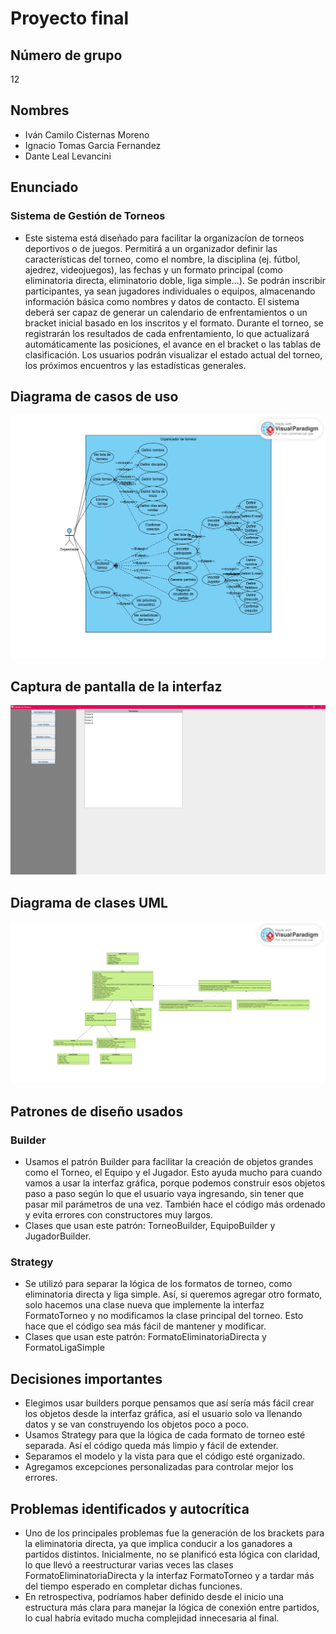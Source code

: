# Proyecto final

## Número de grupo
12

## Nombres
- Iván Camilo Cisternas Moreno
- Ignacio Tomas Garcia Fernandez
- Dante Leal Levancini

## Enunciado
### Sistema de Gestión de Torneos
- Este sistema está diseñado para facilitar la organizacíon de torneos deportivos o de juegos. Permitirá a un organizador definir las características del torneo, 
como el nombre, la disciplina (ej. fútbol, ajedrez, videojuegos), las fechas y un formato principal (como eliminatoria directa, eliminatorio doble, liga simple...). 
Se podrán inscribir participantes, ya sean jugadores individuales o equipos, almacenando información básica como nombres y datos de contacto. El sistema deberá ser 
capaz de generar un calendario de enfrentamientos o un bracket inicial basado en los inscritos y el formato. Durante el torneo, se registrarán los resultados de cada 
enfrentamiento, lo que actualizará automáticamente las posiciones, el avance en el bracket o las tablas de clasificación. Los usuarios podrán visualizar el estado 
actual del torneo, los próximos encuentros y las estadísticas generales.</p>

## Diagrama de casos de uso
<img src="use-case.png">

## Captura de pantalla de la interfaz
<img src="screenshot.png">

## Diagrama de clases UML
<img src="uml.png">

## Patrones de diseño usados
### Builder
- Usamos el patrón Builder para facilitar la creación de objetos grandes como el Torneo, el Equipo y el Jugador. Esto ayuda mucho para cuando vamos a usar la interfaz gráfica, porque podemos construir esos objetos paso a paso según lo que el usuario vaya ingresando, sin tener que pasar mil parámetros de una vez. También hace el código más ordenado y evita errores con constructores muy largos.
- Clases que usan este patrón: TorneoBuilder, EquipoBuilder y JugadorBuilder.
### Strategy
- Se utilizó para separar la lógica de los formatos de torneo, como eliminatoria directa y liga simple. Así, si queremos agregar otro formato, solo hacemos una clase nueva que implemente la interfaz FormatoTorneo y no modificamos la clase principal del torneo. Esto hace que el código sea más fácil de mantener y modificar.
- Clases que usan este patrón: FormatoEliminatoriaDirecta y FormatoLigaSimple

## Decisiones importantes
- Elegimos usar builders porque pensamos que así sería más fácil crear los objetos desde la interfaz gráfica, así el usuario solo va llenando datos y se van construyendo los objetos poco a poco.
- Usamos Strategy para que la lógica de cada formato de torneo esté separada. Así el código queda más limpio y fácil de extender.
- Separamos el modelo y la vista para que el código esté organizado.
- Agregamos excepciones personalizadas para controlar mejor los errores.

## Problemas identificados y autocrítica
- Uno de los principales problemas fue la generación de los brackets para la eliminatoria directa, ya que implica conducir a los ganadores a partidos distintos. Inicialmente, no se planificó esta lógica con claridad, lo que llevó a reestructurar varias veces las clases FormatoEliminatoriaDirecta y la interfaz FormatoTorneo y a tardar más del tiempo esperado en completar dichas funciones.
- En retrospectiva, podríamos haber definido desde el inicio una estructura más clara para manejar la lógica de conexión entre partidos, lo cual habría evitado mucha complejidad innecesaria al final.